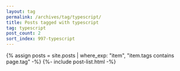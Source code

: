 ```yaml
---
layout: tag
permalink: /archives/tag/typescript/
title: Posts tagged with typescript
tag: typescript
post_count: 2
sort_index: 997-typescript
---
```

{% assign posts = site.posts | where_exp: "item", "item.tags contains page.tag" -%}
{%- include post-list.html -%}
